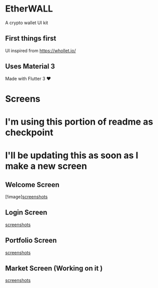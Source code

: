 # EtherWALL

A crypto wallet UI kit

## First things first

UI inspired from https://whollet.io/

## Uses Material 3

Made with Flutter 3 ❤️

# Screens

# I'm using this portion of readme as checkpoint

# I'll be updating this as soon as I make a new screen

## Welcome Screen

[!image][screenshots](welcome.png)

## Login Screen

[screenshots](login.png)

## Portfolio Screen

[screenshots](portfolio.png)

## Market Screen (Working on it )

[screenshots](market.png)
